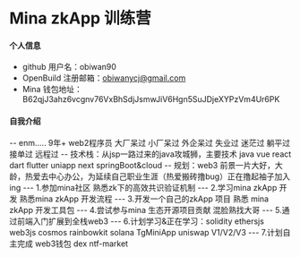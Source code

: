 # Mina zkApp 训练营


#### 个人信息

- github 用户名：obiwan90
- OpenBuild 注册邮箱：obiwanycj@gmail.com
- Mina 钱包地址：B62qjJ3ahz6vcgnv76VxBhSdjJsmwJiV6Hgn5SuJDjeXYPzVm4Ur6PK

#### 自我介绍

-- enm..... 9年+ web2程序员 大厂呆过 小厂呆过 外企呆过 失业过 迷茫过 躺平过 接单过 远程过
-- 技术栈：从jsp一路过来的java攻城狮，主要技术 java vue react dart flutter uniapp next springBoot&cloud 
-- 规划：web3 前景一片大好，大龄，热爱去中心办公，为延续自己职业生涯（热爱搬砖撸bug）正在撸起袖子加入ing
    --- 1.参加mina社区 熟悉zk下的高效共识验证机制
    --- 2.学习mina zkApp 开发 熟悉mina zkApp 开发流程
    --- 3.开发一个自己的zkApp 项目 熟悉 mina zkApp 开发工具包
    --- 4.尝试参与mina 生态开源项目贡献 混脸熟找大哥
    --- 5.通过前端入门扩展到全栈web3
    --- 6.计划学习&正在学习：solidity ethersjs web3js cosmos rainbowkit solana TgMiniApp uniswap V1/V2/V3
    --- 7.计划自主完成 web3钱包 dex ntf-market

